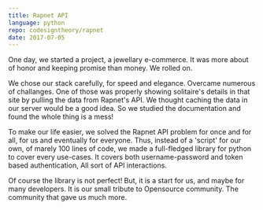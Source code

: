 ```yaml
---
title: Rapnet API
language: python
repo: codesigntheory/rapnet
date: 2017-07-05
---
```

One day, we started a project, a jewellary e-commerce. It was more about of honor and keeping promise than money. We rolled on.

We chose our stack carefully, for speed and elegance. Overcame numerous of challanges. One of those was properly showing solitaire's details in that site by pulling the data from Rapnet's API. We thought caching the data in our server would be a good idea. So we studied the documentation and found the whole thing is a mess!

To make our life easier, we solved the Rapnet API problem for once and for all, for us and eventually for everyone. Thus, instead of a 'script' for our own, of marely 100 lines of code, we made a full-fledged library for python to cover every use-cases. It covers both username-password and token based authentication, All sort of API interactions.

Of course the library is not perfect! But, it is a start for us, and maybe for many developers. It is our small tribute to Opensource community. The community that gave us much more.
